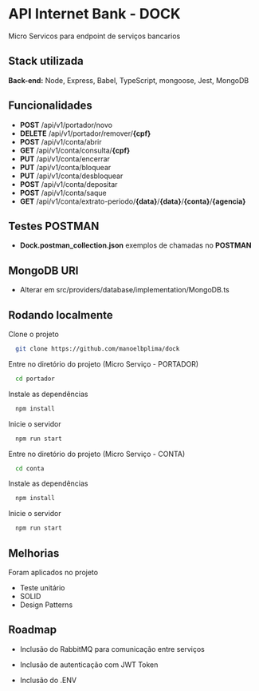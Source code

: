 
# API Internet Bank - DOCK

Micro Servicos para endpoint de serviços bancarios



## Stack utilizada

**Back-end:** Node, Express, Babel, TypeScript, mongoose, Jest, MongoDB


## Funcionalidades

- **POST** /api/v1/portador/novo
- **DELETE** /api/v1/portador/remover/**{cpf}**
- **POST** /api/v1/conta/abrir
- **GET** /api/v1/conta/consulta/**{cpf}**
- **PUT** /api/v1/conta/encerrar
- **PUT** /api/v1/conta/bloquear
- **PUT** /api/v1/conta/desbloquear
- **POST** /api/v1/conta/depositar
- **POST** /api/v1/conta/saque
- **GET** /api/v1/conta/extrato-periodo/**{data}**/**{data}**/**{conta}**/**{agencia}**

## Testes POSTMAN

- **Dock.postman_collection.json** exemplos de chamadas no **POSTMAN**

## MongoDB URI

- Alterar em src/providers/database/implementation/MongoDB.ts

## Rodando localmente

Clone o projeto

```bash
  git clone https://github.com/manoelbplima/dock
```

Entre no diretório do projeto (Micro Serviço - PORTADOR)

```bash
  cd portador
```

Instale as dependências

```bash
  npm install
```

Inicie o servidor

```bash
  npm run start
```

Entre no diretório do projeto (Micro Serviço - CONTA)

```bash
  cd conta
```

Instale as dependências

```bash
  npm install
```

Inicie o servidor

```bash
  npm run start
```


## Melhorias

Foram aplicados no projeto

- Teste unitário
- SOLID
- Design Patterns

## Roadmap

- Inclusão do RabbitMQ para comunicação entre serviços

- Inclusão de autenticação com JWT Token

- Inclusão do .ENV